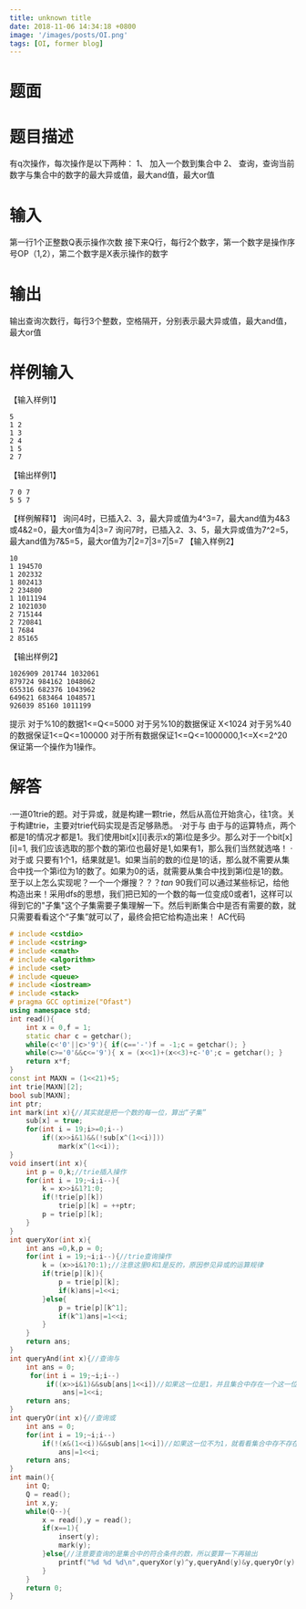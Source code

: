 ```yaml
---
title: unknown title
date: 2018-11-06 14:34:18 +0800
image: '/images/posts/OI.png'
tags: [OI, former blog]
---
```


# 题面
#  题目描述
有q次操作，每次操作是以下两种：
1、 加入一个数到集合中
2、 查询，查询当前数字与集合中的数字的最大异或值，最大and值，最大or值
#  输入
第一行1个正整数Q表示操作次数
接下来Q行，每行2个数字，第一个数字是操作序号OP（1,2），第二个数字是X表示操作的数字
#  输出
输出查询次数行，每行3个整数，空格隔开，分别表示最大异或值，最大and值，最大or值
#  样例输入
【输入样例1】
```
5
1 2
1 3
2 4
1 5
2 7
```
【输出样例1】
```
7 0 7
5 5 7
```
【样例解释1】
询问4时，已插入2、3，最大异或值为4^3=7，最大and值为4&3或4&2=0，最大or值为4|3=7
询问7时，已插入2、3、5，最大异或值为7^2=5，最大and值为7&5=5，最大or值为7|2=7|3=7|5=7
【输入样例2】
```
10
1 194570
1 202332
1 802413
2 234800
1 1011194
2 1021030
2 715144
2 720841
1 7684
2 85165
```
【输出样例2】
```
1026909 201744 1032061
879724 984162 1048062
655316 682376 1043962
649621 683464 1048571
926039 85160 1011199
```
提示
对于%10的数据1<=Q<=5000
对于另%10的数据保证 X<1024
对于另%40的数据保证1<=Q<=100000
对于所有数据保证1<=Q<=1000000,1<=X<=2^20 保证第一个操作为1操作。
# 解答
·一道01trie的题。对于异或，就是构建一颗trie，然后从高位开始贪心，往1贪。关于构建trie，主要对trie代码实现是否足够熟悉。
·对于与
由于与的运算特点，两个都是1的情况才都是1。我们使用bit[x][i]表示x的第i位是多少。那么对于一个bit[x][i]=1, 我们应该选取的那个数的第i位也最好是1,如果有1，那么我们当然就选咯！
·对于或
只要有1个1，结果就是1。如果当前的数的i位是1的话，那么就不需要从集合中找一个第i位为1的数了。如果为0的话，就需要从集合中找到第i位是1的数。
至于以上怎么实现呢？一个一个爆搜？？？$tan\ 90$我们可以通过某些标记，给他构造出来！采用dfs的思想，我们把已知的一个数的每一位变成0或者1，这样可以得到它的"子集"这个子集需要子集理解一下。然后判断集合中是否有需要的数，就只需要看看这个“子集”就可以了，最终会把它给构造出来！
AC代码
```cpp
# include <cstdio>
# include <cstring>
# include <cmath>
# include <algorithm>
# include <set>
# include <queue>
# include <iostream>
# include <stack>
# pragma GCC optimize("Ofast")
using namespace std;
int read(){
    int x = 0,f = 1;
    static char c = getchar();
    while(c<'0'||c>'9'){ if(c=='-')f = -1;c = getchar(); }
    while(c>='0'&&c<='9'){ x = (x<<1)+(x<<3)+c-'0';c = getchar(); }
    return x*f;
}
const int MAXN = (1<<21)+5;
int trie[MAXN][2];
bool sub[MAXN];
int ptr;
int mark(int x){//其实就是把一个数的每一位，算出“子集”
    sub[x] = true;
    for(int i = 19;i>=0;i--)
        if((x>>i&1)&&(!sub[x^(1<<i)]))
            mark(x^(1<<i));
}
void insert(int x){
    int p = 0,k;//trie插入操作
    for(int i = 19;~i;i--){
        k = x>>i&1?1:0;
        if(!trie[p][k])
            trie[p][k] = ++ptr;
        p = trie[p][k];
    }
}
int queryXor(int x){
    int ans =0,k,p = 0;
    for(int i = 19;~i;i--){//trie查询操作
        k = (x>>i&1?0:1);//注意这里0和1是反的，原因参见异或的运算规律
        if(trie[p][k]){
            p = trie[p][k];
            if(k)ans|=1<<i;
        }else{
            p = trie[p][k^1];
            if(k^1)ans|=1<<i;
        }
    }
    return ans;
}
int queryAnd(int x){//查询与
    int ans = 0;
     for(int i = 19;~i;i--)
         if((x>>i&1)&&sub[ans|1<<i])//如果这一位是1，并且集合中存在一个这一位也是1的数
             ans|=1<<i;
    return ans;
}
int queryOr(int x){//查询或
    int ans = 0;
    for(int i = 19;~i;i--)
        if(!(x&(1<<i))&&sub[ans|1<<i])//如果这一位不为1，就看看集合中存不存在这一位为1的数
            ans|=1<<i;
    return ans;
}
int main(){
    int Q;
    Q = read();
    int x,y;
    while(Q--){
        x = read(),y = read();
        if(x==1){
            insert(y);
            mark(y);
        }else{//注意要查询的是集合中的符合条件的数，所以要算一下再输出
            printf("%d %d %d\n",queryXor(y)^y,queryAnd(y)&y,queryOr(y)|y);
        }
    }
    return 0;
}
```
